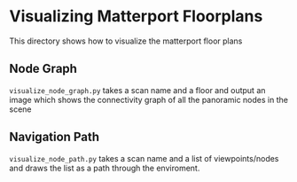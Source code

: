 # Visualizing Matterport Floorplans

This directory shows how to visualize the matterport floor plans


## Node Graph

`visualize_node_graph.py` takes a scan name and a floor and output an image which shows the connectivity graph of all the panoramic nodes in the scene 


## Navigation Path

`visualize_node_path.py` takes a scan name and a list of viewpoints/nodes and draws the list as a path through the enviroment. 
